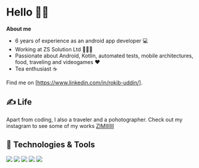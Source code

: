 # Hello 👨‍💻


 <strong>About me</strong> 
 
 * 6 years of experience as an android app developer 💻 
 * Working at ZS Solution Ltd 👨‍🎨📲 
 * Passionate about Android, Kotlin, automated tests, mobile architectures, food, traveling and videogames ♥️ 
 * Tea enthusiast ☕

Find me on [https://www.linkedin.com/in/rokib-uddin/].

## &#x270d; Life

Apart from coding, I also a traveler and a pohotographer. Check out my instagram to see some of my works [ZIMIIIIII](https://www.instagram.com/zimiiiiii/) 

## 🔧 Technologies & Tools
![](https://img.shields.io/badge/Code-Kotlin-informational?style=flat&logo=kotlin&logoColor=white&color=2bbc8a)
![](https://img.shields.io/badge/Code-java-informational?style=flat&logo=java&logoColor=white&color=2bbc8a)
![](https://img.shields.io/badge/Editor-Android_Studio-informational?style=flat&logo=android-studio&logoColor=white&color=2bbc8a)
![](https://img.shields.io/badge/OS-Linux-informational?style=flat&logo=linux&logoColor=white&color=2bbc8a)
![](https://img.shields.io/badge/Editor-IntelliJ_IDEA-informational?style=flat&logo=intellij-idea&logoColor=white&color=2bbc8a)
